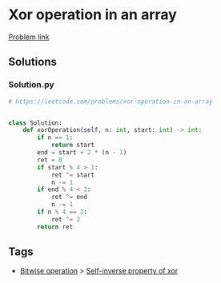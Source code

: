 # Xor operation in an array

[Problem link](https://leetcode.com/problems/xor-operation-in-an-array)

## Solutions


### Solution.py
```py
# https://leetcode.com/problems/xor-operation-in-an-array


class Solution:
    def xorOperation(self, n: int, start: int) -> int:
        if n == 1:
            return start
        end = start + 2 * (n - 1)
        ret = 0
        if start % 4 > 1:
            ret ^= start
            n -= 1
        if end % 4 < 2:
            ret ^= end
            n -= 1
        if n % 4 == 2:
            ret ^= 2
        return ret
```
## Tags

* [Bitwise operation](/Collections/bitwise-operation.md#bitwise-operation) > [Self-inverse property of xor](/Collections/bitwise-operation.md#self-inverse-property-of-xor)
